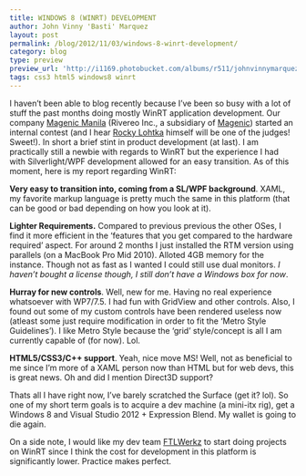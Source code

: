 ```yaml
---
title: WINDOWS 8 (WINRT) DEVELOPMENT
author: John Vinny 'Basti' Marquez
layout: post
permalink: /blog/2012/11/03/windows-8-winrt-development/
category: blog
type: preview
preview_url: 'http://i1169.photobucket.com/albums/r511/johnvinnymarquez/adobo_zps5ad5926e.jpg'
tags: css3 html5 windows8 winrt
---
```

I haven&#8217;t been able to blog recently because I&#8217;ve been so busy with a lot of stuff the past months doing mostly WinRT application development. Our company <a href="http://magenic.com/Locations/ManilaInternationalOffice.aspx" target="_blank">Magenic Manila</a> (Rivereo Inc., a subsidiary of <a title="http://magenic.com/" href="http://magenic.com/" target="_blank">Magenic</a>) started an internal contest (and I hear <a href="http://www.lhotka.net/" target="_blank">Rocky Lohtka</a> himself will be one of the judges! Sweet!). In short a brief stint in product development (at last). I am practically still a newbie with regards to WinRT but the experience I had with Silverlight/WPF development allowed for an easy transition. As of this moment, here is my report regarding WinRT:

**Very easy to transition into, coming from a SL/WPF background**. XAML, my favorite markup language is pretty much the same in this platform (that can be good or bad depending on how you look at it).

**Lighter Requirements.** Compared to previous previous the other OSes, I find it more efficient in the &#8216;features that you get compared to the hardware required&#8217; aspect. For around 2 months I just installed the RTM version using parallels (on a MacBook Pro Mid 2010). Alloted 4GB memory for the instance. Though not as fast as I wanted I could still use dual monitors. *I haven&#8217;t bought a license though, I still don&#8217;t have a Windows box for now*.

**Hurray for new controls**. Well, new for me. Having no real experience whatsoever with WP7/7.5. I had fun with GridView and other controls. Also, I found out some of my custom controls have been rendered useless now (atleast some just require modification in order to fit the &#8216;Metro Style Guidelines&#8217;). I like Metro Style because the &#8216;grid&#8217; style/concept is all I am currently capable of (for now). Lol.

**HTML5/CSS3/C++ support**. Yeah, nice move MS! Well, not as beneficial to me since I&#8217;m more of a XAML person now than HTML but for web devs, this is great news. Oh and did I mention Direct3D support?

Thats all I have right now, I&#8217;ve barely scratched the Surface (get it? lol). So one of my short term goals is to acquire a dev machine (a mini-itx rig), get a Windows 8 and Visual Studio 2012 + Expression Blend. My wallet is going to die again.

On a side note, I would like my dev team <a href="http://ftlwerkz.com/" target="_blank">FTLWerkz</a> to start doing projects on WinRT since I think the cost for development in this platform is significantly lower. Practice makes perfect.